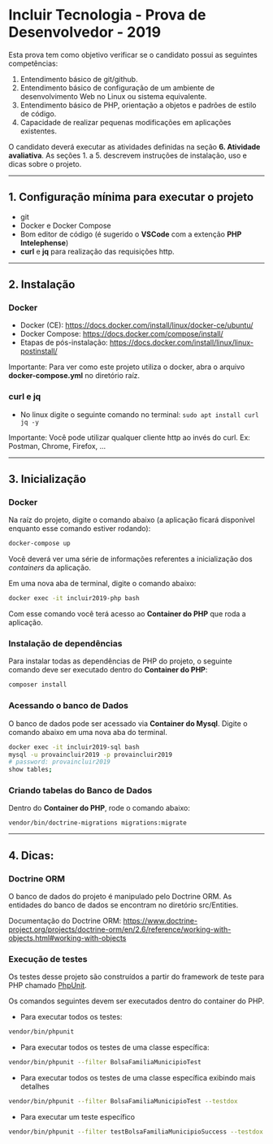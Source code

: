 # Incluir Tecnologia - Prova de Desenvolvedor - 2019

Esta prova tem como objetivo verificar se o candidato possui as seguintes competências:

1. Entendimento básico de git/github.
2. Entendimento básico de configuração de um ambiente de desenvolvimento Web no Linux ou sistema equivalente.
3. Entendimento básico de PHP, orientação a objetos e padrões de estilo de código.
4. Capacidade de realizar pequenas modificações em aplicações existentes.

O candidato deverá executar as atividades definidas na seção **6. Atividade avaliativa**. As seções 1. a 5. descrevem instruções de instalação, uso e dicas sobre o projeto.

---

## 1. Configuração mínima para executar o projeto

- git
- Docker e Docker Compose
- Bom editor de código (é sugerido o **VSCode** com a extenção **PHP Intelephense**)
- **curl** e **jq** para realização das requisições http.

---

## 2. Instalação

### Docker

-   Docker (CE): https://docs.docker.com/install/linux/docker-ce/ubuntu/
-   Docker Compose: https://docs.docker.com/compose/install/
-   Etapas de pós-instalação: https://docs.docker.com/install/linux/linux-postinstall/

Importante: Para ver como este projeto utiliza o docker, abra o arquivo __docker-compose.yml__ no diretório raíz.

### curl e jq

- No linux digite o seguinte comando no terminal: `sudo apt install curl jq -y`

Importante: Você pode utilizar qualquer cliente http ao invés do curl. Ex: Postman, Chrome, Firefox, ...

---

## 3. Inicialização

### Docker

Na raíz do projeto, digite o comando abaixo (a aplicação ficará disponível enquanto esse comando estiver rodando):

```sh
docker-compose up
```

Você deverá ver uma série de informações referentes a inicialização dos *containers* da aplicação.

Em uma nova aba de terminal, digite o comando abaixo:

```sh
docker exec -it incluir2019-php bash
```

Com esse comando você terá acesso ao **Container do PHP** que roda a aplicação.

### Instalação de dependências

Para instalar todas as dependências de PHP do projeto, o seguinte comando deve ser executado dentro do **Container do PHP**:

```sh
composer install
```

### Acessando o banco de Dados

O banco de dados pode ser acessado via **Container do Mysql**. Digite o comando abaixo em uma nova aba do terminal.

```sh
docker exec -it incluir2019-sql bash
mysql -u provaincluir2019 -p provaincluir2019
# password: provaincluir2019
show tables;
```

### Criando tabelas do Banco de Dados

Dentro do **Container do PHP**, rode o comando abaixo:

```
vendor/bin/doctrine-migrations migrations:migrate
```

---

## 4. Dicas:

### Doctrine ORM

O banco de dados do projeto é manipulado pelo Doctrine ORM. As entidades do banco de dados se encontram no diretório src/Entities.

Documentação do Doctrine ORM: <https://www.doctrine-project.org/projects/doctrine-orm/en/2.6/reference/working-with-objects.html#working-with-objects>

### Execução de testes

Os testes desse projeto são construídos a partir do framework de teste para PHP chamado [PhpUnit](https://phpunit.readthedocs.io/pt_BR/latest/).

Os comandos seguintes devem ser executados dentro do container do PHP.

-   Para executar todos os testes:

```sh
vendor/bin/phpunit
```

-   Para executar todos os testes de uma classe específica:

```sh
vendor/bin/phpunit --filter BolsaFamiliaMunicipioTest
```

-   Para executar todos os testes de uma classe específica exibindo mais detalhes

```sh
vendor/bin/phpunit --filter BolsaFamiliaMunicipioTest --testdox
```

-   Para executar um teste específico

```sh
vendor/bin/phpunit --filter testBolsaFamiliaMunicipioSuccess --testdox
```
